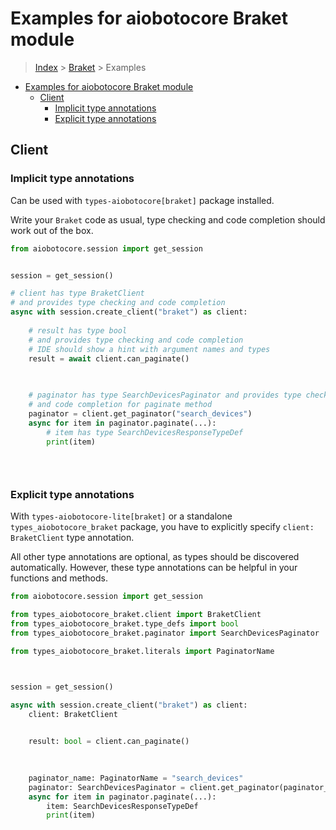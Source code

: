 <a id="examples-for-aiobotocore-braket-module"></a>

# Examples for aiobotocore Braket module

> [Index](../README.md) > [Braket](./README.md) > Examples

- [Examples for aiobotocore Braket module](#examples-for-aiobotocore-braket-module)
  - [Client](#client)
    - [Implicit type annotations](#implicit-type-annotations)
    - [Explicit type annotations](#explicit-type-annotations)

<a id="client"></a>

## Client

<a id="implicit-type-annotations"></a>

### Implicit type annotations

Can be used with `types-aiobotocore[braket]` package installed.

Write your `Braket` code as usual, type checking and code completion should
work out of the box.

```python
from aiobotocore.session import get_session


session = get_session()

# client has type BraketClient
# and provides type checking and code completion
async with session.create_client("braket") as client:
    
    # result has type bool
    # and provides type checking and code completion
    # IDE should show a hint with argument names and types
    result = await client.can_paginate()
    

    
    # paginator has type SearchDevicesPaginator and provides type checking
    # and code completion for paginate method
    paginator = client.get_paginator("search_devices")
    async for item in paginator.paginate(...):
        # item has type SearchDevicesResponseTypeDef
        print(item)
    

    
```

<a id="explicit-type-annotations"></a>

### Explicit type annotations

With `types-aiobotocore-lite[braket]` or a standalone
`types_aiobotocore_braket` package, you have to explicitly specify
`client: BraketClient` type annotation.

All other type annotations are optional, as types should be discovered
automatically. However, these type annotations can be helpful in your functions
and methods.

```python
from aiobotocore.session import get_session

from types_aiobotocore_braket.client import BraketClient
from types_aiobotocore_braket.type_defs import bool
from types_aiobotocore_braket.paginator import SearchDevicesPaginator

from types_aiobotocore_braket.literals import PaginatorName



session = get_session()

async with session.create_client("braket") as client:
    client: BraketClient

    
    result: bool = client.can_paginate()
    

    
    paginator_name: PaginatorName = "search_devices"
    paginator: SearchDevicesPaginator = client.get_paginator(paginator_name)
    async for item in paginator.paginate(...):
        item: SearchDevicesResponseTypeDef
        print(item)
    

    
```
